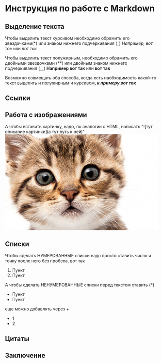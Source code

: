 # Инструкция по работе с Markdown

## Выделение текста

Чтобы выделить текст курсивом необходимо обрамить его звездочками(*) или знаком нижнего подчеркивания (_)
*Например, вот так* или _вот так_

Чтобы выделить текст полужирным, необходимо обрамить его двойными звездочками (**) или двойным знаком нижнего подчеркивания (__)
**Например вот так** или **вот так**

Возможно совмещать оба способа, когда есть наобходимость какой-то текст выделить и полужирным и курсивом,
_**к примеру вот так**_

## Ссылки

## Работа с изображениями

А чтобы вставить картинку, надо, по аналогии с HTML, написать "![тут описание картинки](а тут путь к ней)"
![это тефтелька](Teftelka.jpg)

## Списки

Чтобы сделать НУМЕРОВАННЫЕ списки надо просто ставить число и точку после него без пробела, вот так

1. Пункт
2. Пункт

А чтобы сделать НЕНУМЕРОВАННЫЕ списки перед текстом ставить (\*)

- Пункт
- Пункт

еще можно добавлять через +
+ 1 
+ 2

## Цитаты

## Заключение
